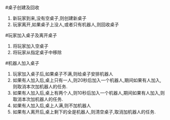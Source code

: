 #桌子创建及回收
1.  新玩家到来,没有空桌子,则创建新桌子
2.  玩家离开,如果桌子上没人,或者只有机器人,则回收桌子

#玩家加入桌子及离开桌子
1.  将玩家加入空桌子
2.  将玩家从指定桌子中移除

#机器人加入桌子
1.  玩家加入桌子后,如果桌子不满,则给桌子安排机器人
2.  如果有人加入后,桌上只有一人,则20秒后加入一个机器人,期间如果有人加入,则取消本次加机器人的任务.
3.  如果有人加入后,桌上有两个人,则10秒后加入一个机器人,期间如果有人加入,则取消本次加机器人的任务.
4.  如果有人加入后,桌上人满,则不加机器人
5.  如果有人离开后,桌上剩下的全是机器人,则清空桌子,取消加机器人的任务.
